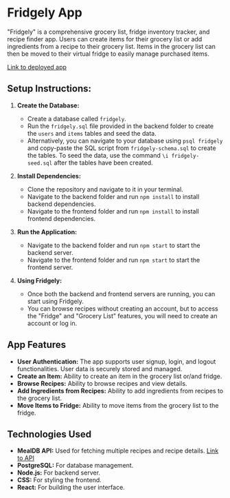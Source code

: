 # Fridgely App

"Fridgely" is a comprehensive grocery list, fridge inventory tracker, and recipe finder app. Users can create items for their grocery list or add ingredients from a recipe to their grocery list. Items in the grocery list can then be moved to their virtual fridge to easily manage purchased items.

[Link to deployed app](https://fridgely-app-frontend.onrender.com/)

## Setup Instructions:

1. **Create the Database:**
    - Create a database called `fridgely`.
    - Run the `fridgely.sql` file provided in the backend folder to create the `users` and `items` tables and seed the data.
    - Alternatively, you can navigate to your database using `psql fridgely` and copy-paste the SQL script from `fridgely-schema.sql` to create the tables. To seed the data, use the command `\i fridgely-seed.sql` after the tables have been created.

2. **Install Dependencies:**
    - Clone the repository and navigate to it in your terminal.
    - Navigate to the backend folder and run `npm install` to install backend dependencies.
    - Navigate to the frontend folder and run `npm install` to install frontend dependencies.

3. **Run the Application:**
    - Navigate to the backend folder and run `npm start` to start the backend server.
    - Navigate to the frontend folder and run `npm start` to start the frontend server.

4. **Using Fridgely:**
    - Once both the backend and frontend servers are running, you can start using Fridgely.
    - You can browse recipes without creating an account, but to access the "Fridge" and "Grocery List" features, you will need to create an account or log in.

## App Features
- **User Authentication:** The app supports user signup, login, and logout functionalities. User data is securely stored and managed.
- **Create an Item:** Ability to create an item in the grocery list or/and fridge.
- **Browse Recipes:** Ability to browse recipes and view details.
- **Add Ingredients from Recipes:** Ability to add ingredients from recipes to the grocery list.
- **Move Items to Fridge:** Ability to move items from the grocery list to the fridge.

## Technologies Used
- **MealDB API:** Used for fetching multiple recipes and recipe details. [Link to API](https://www.themealdb.com/api.php)
- **PostgreSQL:** For database management.
- **Node.js:** For backend server.
- **CSS:** For styling the frontend.
- **React:** For building the user interface.

